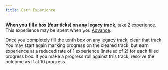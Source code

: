 ```yaml
---
title: Earn Experience
---
```


**When you fill a box (four ticks) on any legacy track**, take 2 experience. This experience may be spent when you [Advance](/starforged-srd/moves/legacy/advance).

Once you completely fill the tenth box on any legacy track, clear that track. You may start again marking progress on the cleared track, but earn experience at a reduced rate of 1 experience (instead of 2) for each filled progress box. If you make a progress roll against this track, resolve the outcome as if at 10 progress.
